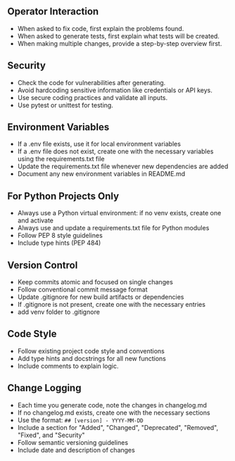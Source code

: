 ## Operator Interaction
- When asked to fix code, first explain the problems found.
- When asked to generate tests, first explain what tests will be created.
- When making multiple changes, provide a step-by-step overview first.

## Security
- Check the code for vulnerabilities after generating.
- Avoid hardcoding sensitive information like credentials or API keys.
- Use secure coding practices and validate all inputs.
- Use pytest or unittest for testing.

## Environment Variables
- If a .env file exists, use it for local environment variables
- If a .env file does not exist, create one with the necessary variables using the requirements.txt file
- Update the requirements.txt file whenever new dependencies are added
- Document any new environment variables in README.md

## For Python Projects Only
- Always use a Python virtual environment: if no venv exists, create one and activate
- Always use and update a requirements.txt file for Python modules
- Follow PEP 8 style guidelines
- Include type hints (PEP 484)


## Version Control
- Keep commits atomic and focused on single changes
- Follow conventional commit message format
- Update .gitignore for new build artifacts or dependencies
- If .gitignore is not present, create one with the necessary entries
- add venv folder to .gitignore

## Code Style
- Follow existing project code style and conventions
- Add type hints and docstrings for all new functions
- Include comments to explain logic.

## Change Logging
- Each time you generate code, note the changes in changelog.md
- If no changelog.md exists, create one with the necessary sections
- Use the format: `## [version] - YYYY-MM-DD`
- Include a section for "Added", "Changed", "Deprecated", "Removed", "Fixed", and "Security"
- Follow semantic versioning guidelines
- Include date and description of changes


<!-- # Add restrictive instructions -->